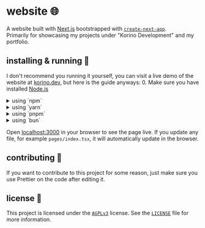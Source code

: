 # website 🌐
A website built with [Next.js](https://nextjs.org/) bootstrapped with [`create-next-app`](https://github.com/vercel/next.js/tree/canary/packages/create-next-app).
<br>
Primarily for showcasing my projects under "Korino Development" and my portfolio.

## installing & running 📩
I don't recommend you running it yourself, you can visit a live demo of the website at [korino.dev](https://korino.dev), but here is the guide anyways:
0. Make sure you have installed [Node.js](https://nodejs.org/en/download/)
<details>
    <summary>using `npm`</summary>
    1. Install all the requirements with: `npm i`
    2. Run a live development server: `npm run dev`
</details>

<details>
    <summary>using `yarn`</summary>
    1. Install all the requirements with: `yarn i`
    2. Run a live development server: `yarn dev`
</details>

<details>
    <summary>using `pnpm`</summary>
    1. Install all the requirements with: `pnpm i`
    2. Run a live development server: `pnpm dev`
</details>

<details>
    <summary>using `bun`</summary>
    1. Install all the requirements with: `bun install`
    2. Run a live development server: `bun dev`
</details>

Open [localhost:3000](http://localhost:3000) in your browser to see the page live.
If you update any file, for example `pages/index.tsx`, it will automatically update in the browser.

## contributing 💁
If you want to contribute to this project for some reason, just make sure you use Prettier on the code after editing it.

## license 📜
This project is licensed under the [`AGPLv3`](https://www.gnu.org/licenses/agpl-3.0.de.html) license. See the [`LICENSE`](https://github.com/tookender/website/LICENSE) file for more information.